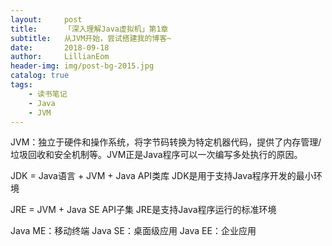 ```yaml
---
layout:     post
title:      「深入理解Java虚拟机」第1章
subtitle:   从JVM开始，尝试搭建我的博客~
date:       2018-09-18
author:     LillianEom
header-img: img/post-bg-2015.jpg
catalog: true
tags:
    - 读书笔记
    - Java
    - JVM
---
```


JVM：独立于硬件和操作系统，将字节码转换为特定机器代码，提供了内存管理/垃圾回收和安全机制等。JVM正是Java程序可以一次编写多处执行的原因。

JDK = Java语言 + JVM + Java API类库
JDK是用于支持Java程序开发的最小环境

JRE = JVM + Java SE API子集
JRE是支持Java程序运行的标准环境

Java ME：移动终端
Java SE：桌面级应用
Java EE：企业应用




